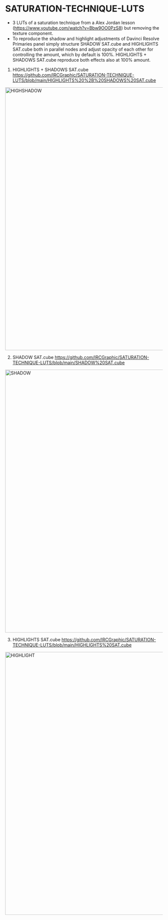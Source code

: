 # SATURATION-TECHNIQUE-LUTS
- 3 LUTs of a saturation technique from a Alex Jordan lesson (https://www.youtube.com/watch?v=Bbw9OO0PzS8) but removing the texture component. 
- To reproduce the shadow and highlight adjustments of Davinci Resolve Primaries panel simply structure SHADOW SAT.cube and HIGHLIGHTS SAT.cube both in parallel nodes and adjust opacity of each other for controlling the amount, which by default is 100%. HIGHLIGHTS + SHADOWS SAT.cube reproduce both effects also at 100% amount.

1. HIGHLIGHTS + SHADOWS SAT.cube https://github.com/IRCGraphic/SATURATION-TECHNIQUE-LUTS/blob/main/HIGHLIGHTS%20%2B%20SHADOWS%20SAT.cube

<img width="839" alt="HIGHSHADOW" src="https://github.com/IRCGraphic/SATURATION-TECHNIQUE-LUTS/assets/113941057/249274fd-6fef-4da7-8dfc-d7774999ed0a">


2. SHADOW SAT.cube https://github.com/IRCGraphic/SATURATION-TECHNIQUE-LUTS/blob/main/SHADOW%20SAT.cube
   
<img width="839" alt="SHADOW" src="https://github.com/IRCGraphic/SATURATION-TECHNIQUE-LUTS/assets/113941057/052b0d51-dc90-4936-95b5-c8d8919a8eff">


3. HIGHLIGHTS SAT.cube https://github.com/IRCGraphic/SATURATION-TECHNIQUE-LUTS/blob/main/HIGHLIGHTS%20SAT.cube
   
<img width="839" alt="HIGHLIGHT" src="https://github.com/IRCGraphic/SATURATION-TECHNIQUE-LUTS/assets/113941057/ce7b6240-58f4-402a-a17c-325bd440db8a">
